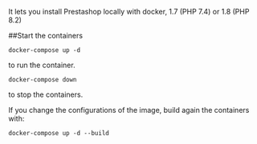 It lets you install Prestashop locally with docker, 1.7 (PHP 7.4) or 1.8 (PHP 8.2)

##Start the containers

`docker-compose up -d`

to run the container.

`docker-compose down`

to stop the containers.

If you change the configurations of the image, build again the containers with:

`docker-compose up -d --build`
